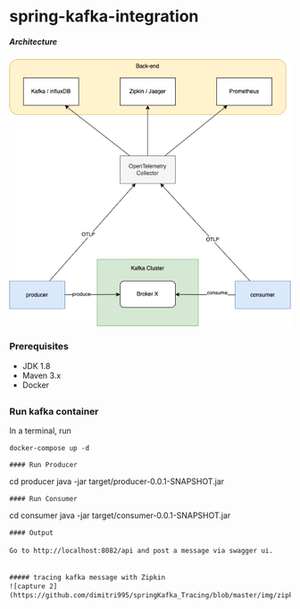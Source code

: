 # spring-kafka-integration

##### Architecture
![capture 1](https://github.com/dimitri995/springKafka_Tracing/blob/dd3d87e12be78da348aa708748f04d2bcadee64d/img/archi.png)

### Prerequisites
- JDK 1.8
- Maven 3.x
- Docker
##
### Run kafka container
In a terminal, run
```
docker-compose up -d
```

```
#### Run Producer
```
cd producer
java -jar target/producer-0.0.1-SNAPSHOT.jar
```
#### Run Consumer
```
cd consumer
java -jar target/consumer-0.0.1-SNAPSHOT.jar
```
#### Output

Go to http://localhost:8082/api and post a message via swagger ui.


##### tracing kafka message with Zipkin
![capture 2](https://github.com/dimitri995/springKafka_Tracing/blob/master/img/zipkin.png)